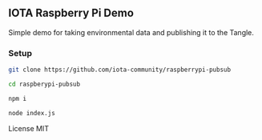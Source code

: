## IOTA Raspberry Pi Demo

Simple demo for taking environmental data and publishing it to the Tangle.

### Setup

```bash
git clone https://github.com/iota-community/raspberrypi-pubsub

cd raspberypi-pubsub

npm i

node index.js
```

License MIT
